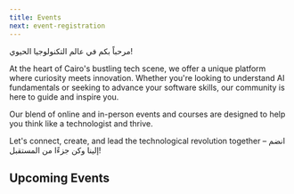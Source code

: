 ```yaml
---
title: Events
next: event-registration
---
```


مرحباً بكم في عالم التكنولوجيا الحيوي! 

At the heart of Cairo's bustling tech scene, we offer a unique platform where curiosity meets innovation. Whether you're looking to understand AI fundamentals or seeking to advance your software skills, our community is here to guide and inspire you. 

Our blend of online and in-person events and courses are designed to help you think like a technologist and thrive. 

Let's connect, create, and lead the technological revolution together – انضم إلينا وكن جزءًا من المستقبل!

## Upcoming Events

